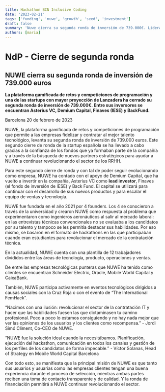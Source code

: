 ```yaml
---
title: Hackathon BCN Inclusive Coding
date: '2023-02-21'
tags: ['funding', 'nuwe', 'growth', 'seed', 'investment']
draft: false
summary: 'Nuwe cierra su segunda ronda de inversión de 739.000€. Liderada por Asterius VC y cuenta con Demium Capital, Finaves (IESE) y BackFund.'
authors: [maria]
---
```


# NdP - Cierre de segunda ronda

## **NUWE cierra su segunda ronda de inversión de 739.000 euros**

**La plataforma gamificada de retos y competiciones de programación y una de las startups con mayor proyección de Lanzadera ha cerrado su segunda ronda de inversión de 739.000€. Entre sus inversores se encuentran Asterius VC, Demium Capital, Finaves (IESE) y BackFund.**

Barcelona 20 de febrero de 2023

NUWE, la plataforma gamificada de retos y competiciones de programación que permite a las empresas fidelizar y contratar al mejor talento tecnológico, levanta su segunda ronda de inversión de 739.000 euros. Este segundo cierre de ronda de la startup española se ha llevado a cabo gracias a la confianza de los fondos que ya formaban parte de la compañía y a través de la búsqueda de nuevos partners estratégicos para ayudar a NUWE a continuar revolucionando el sector de los RRHH.

Para este segundo cierre de ronda y con tal de poder seguir evolucionando como empresa, NUWE ha contado con el apoyo de Demium Capital, que ha vuelto a invertir en la compañía, Asterius VC como **lead investor**, Finaves (el fondo de inversión de IESE) y Back Fund. El capital se utilizará para continuar con el desarrollo de sus nuevos productos y para escalar el equipo de ventas y tecnología.

NUWE fue fundada en el año 2021 por 4 founders. Los 4 se conocieron a través de la universidad y crearon NUWE como respuesta al problema que experimentaron como ingenieros aeronáuticos al salir al mercado laboral: en las entrevistas técnicas convencionales no se evaluaba a los candidatos por su talento y tampoco se les permitía destacar sus habilidades. Por eso mismo, se basaron en el formato de hackathons en las que participaban cuando eran estudiantes para revolucionar el mercado de la contratación técnica.

En la actualidad, NUWE cuenta con una plantilla de 12 trabajadores divididos entre las áreas de tecnología, producto, operaciones y ventas.

De entre las empresas tecnológicas punteras que NUWE ha tenido como clientes se encuentran Schneider Electric, Oracle, Mobile World Capital y CaixaBank.

También, NUWE participa activamente en eventos tecnológicos dirigidos a causas sociales con la Cruz Roja o con el evento de “The International FemHack”.

“Nacimos con una ilusión: revolucionar el sector de la contratación IT y hacer que las habilidades fuesen las que dictaminasen tu camino profesional. Poco a poco lo estamos consiguiendo y no hay nada mejor que ver las opiniones de los usuarios y los clientes como recompensa.” - Jordi Simó Climent, Co-CEO de NUWE.

“NUWE fue la solución ideal cuando la necesitábamos. Planificación, ejecución del hackathon, comunicación en todos los canales y gestión de los perfiles de los candidatos de forma impecable.” - Víctor Solanas, Head of Strategy en Mobile World Capital Barcelona

Con todo esto, se manifiesta que la principal misión de NUWE es que tanto sus usuarios y usuarias como las empresas clientes tengan una buena experiencia durante el proceso de selección, mientras ambas partes reciben una toma de contacto transparente y de calidad. Y la ronda de financiación permitirá a NUWE continuar revolucionando el sector.
